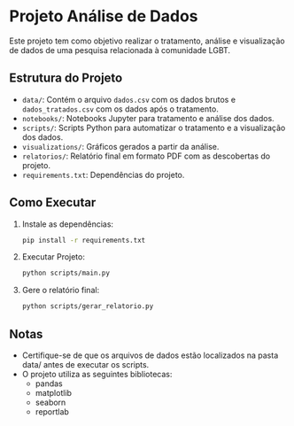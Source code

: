 # Projeto Análise de Dados

Este projeto tem como objetivo realizar o tratamento, análise e visualização de dados de uma pesquisa relacionada à comunidade LGBT.

## Estrutura do Projeto

- `data/`: Contém o arquivo `dados.csv` com os dados brutos e `dados_tratados.csv` com os dados após o tratamento.
- `notebooks/`: Notebooks Jupyter para tratamento e análise dos dados.
- `scripts/`: Scripts Python para automatizar o tratamento e a visualização dos dados.
- `visualizations/`: Gráficos gerados a partir da análise.
- `relatorios/`: Relatório final em formato PDF com as descobertas do projeto.
- `requirements.txt`: Dependências do projeto.

## Como Executar

1. Instale as dependências:
    ```bash
    pip install -r requirements.txt
    ```
     
2. Executar Projeto:
    ```bash
    python scripts/main.py
    ```
   
3. Gere o relatório final:
    ```bash
    python scripts/gerar_relatorio.py
    ```

## Notas
- Certifique-se de que os arquivos de dados estão localizados na pasta data/ antes de executar os scripts.
- O projeto utiliza as seguintes bibliotecas:
    * pandas
    * matplotlib
    * seaborn
    * reportlab


